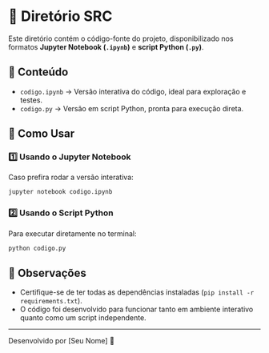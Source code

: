 # 📂 Diretório SRC

Este diretório contém o código-fonte do projeto, disponibilizado nos formatos **Jupyter Notebook (`.ipynb`)** e **script Python (`.py`)**.

## 📌 Conteúdo
- `codigo.ipynb` → Versão interativa do código, ideal para exploração e testes.
- `codigo.py` → Versão em script Python, pronta para execução direta.

## 🚀 Como Usar
### 1️⃣ Usando o Jupyter Notebook
Caso prefira rodar a versão interativa:
```bash
jupyter notebook codigo.ipynb
```

### 2️⃣ Usando o Script Python
Para executar diretamente no terminal:
```bash
python codigo.py
```

## 📝 Observações
- Certifique-se de ter todas as dependências instaladas (`pip install -r requirements.txt`).
- O código foi desenvolvido para funcionar tanto em ambiente interativo quanto como um script independente.

---
Desenvolvido por [Seu Nome] 🚀

